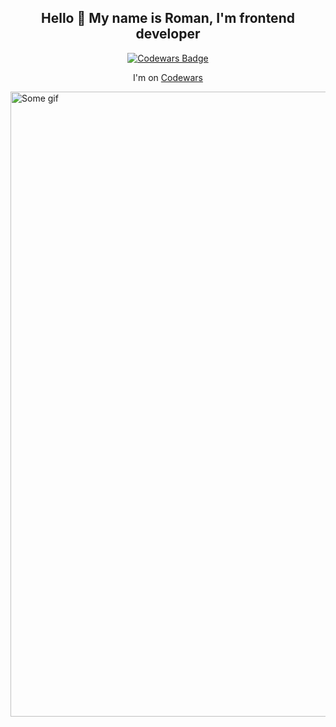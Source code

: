 <h2 align="center"> Hello 👋 My name is Roman, I'm frontend developer </h2>

<div align="center">
  <a href="https://www.codewars.com/users/katozaaaa/">
    <img align="center" alt="Codewars Badge" src="https://www.codewars.com/users/katozaaaa/badges/large">
  </a>
  <p align="center"> I'm on <a href="https://www.codewars.com/users/katozaaaa/"> Codewars </a> </p>
</div>
<img align="center" alt="Some gif" width='1000' src="https://i.pinimg.com/originals/79/fb/d6/79fbd61f9631967ccc85e9a04f6c73c3.gif">
